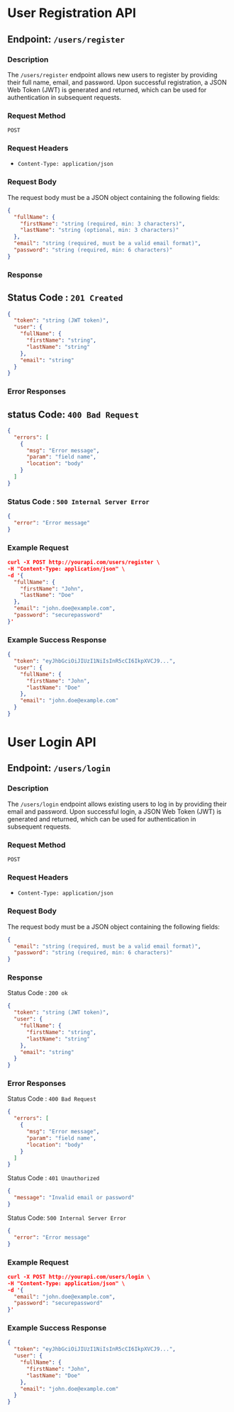 # User Registration API

## Endpoint: `/users/register`

### Description
The `/users/register` endpoint allows new users to register by providing their full name, email, and password. Upon successful registration, a JSON Web Token (JWT) is generated and returned, which can be used for authentication in subsequent requests.

### Request Method
`POST`

### Request Headers
- `Content-Type: application/json`

### Request Body
The request body must be a JSON object containing the following fields:

```json
{
  "fullName": {
    "firstName": "string (required, min: 3 characters)",
    "lastName": "string (optional, min: 3 characters)"
  },
  "email": "string (required, must be a valid email format)",
  "password": "string (required, min: 6 characters)"
}
```

### Response 
## Status Code : `201 Created`

```json
{
  "token": "string (JWT token)",
  "user": {
    "fullName": {
      "firstName": "string",
      "lastName": "string"
    },
    "email": "string"
  }
}
```

### Error Responses 
## status Code: `400 Bad Request `

```json
{
  "errors": [
    {
      "msg": "Error message",
      "param": "field name",
      "location": "body"
    }
  ]
}
```

### Status Code : `500 Internal Server Error`
```json
{
  "error": "Error message"
}
```

### Example Request 

```json
curl -X POST http://yourapi.com/users/register \
-H "Content-Type: application/json" \
-d '{
  "fullName": {
    "firstName": "John",
    "lastName": "Doe"
  },
  "email": "john.doe@example.com",
  "password": "securepassword"
}'
```

### Example Success Response 

```json
{
  "token": "eyJhbGciOiJIUzI1NiIsInR5cCI6IkpXVCJ9...",
  "user": {
    "fullName": {
      "firstName": "John",
      "lastName": "Doe"
    },
    "email": "john.doe@example.com"
  }
}
```


# User Login API

## Endpoint: `/users/login`

### Description
The `/users/login` endpoint allows existing users to log in by providing their email and password. Upon successful login, a JSON Web Token (JWT) is generated and returned, which can be used for authentication in subsequent requests.

### Request Method
`POST`

### Request Headers
- `Content-Type: application/json`

### Request Body
The request body must be a JSON object containing the following fields:

```json
{
  "email": "string (required, must be a valid email format)",
  "password": "string (required, min: 6 characters)"
}
```

### Response 
Status Code : `200 ok`

```json
{
  "token": "string (JWT token)",
  "user": {
    "fullName": {
      "firstName": "string",
      "lastName": "string"
    },
    "email": "string"
  }
}
```

### Error Responses
Status Code : `400 Bad Request `

```json
{
  "errors": [
    {
      "msg": "Error message",
      "param": "field name",
      "location": "body"
    }
  ]
} 
```

Status Code : `401 Unauthorized `

```json
{
  "message": "Invalid email or password"
}
```

Status Code: `500 Internal Server Error`

```json
{
  "error": "Error message"
}
```

### Example Request

```json
curl -X POST http://yourapi.com/users/login \
-H "Content-Type: application/json" \
-d '{
  "email": "john.doe@example.com",
  "password": "securepassword"
}'
```

### Example Success Response

```json
{
  "token": "eyJhbGciOiJIUzI1NiIsInR5cCI6IkpXVCJ9...",
  "user": {
    "fullName": {
      "firstName": "John",
      "lastName": "Doe"
    },
    "email": "john.doe@example.com"
  }
}
```

